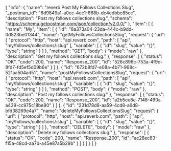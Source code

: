 {
  "info": {
    "name": "reverb Post My Follows Collections Slug",
    "_postman_id": "6d9849a1-a0ec-4ec1-868b-dc4edbbc85cc",
    "description": "Post my follows collections slug.",
    "schema": "https://schema.getpostman.com/json/collection/v2.0.0/"
  },
  "item": [
    {
      "name": "My",
      "item": [
        {
          "id": "8a373a04-23da-444c-b9dd-0d523be01344",
          "name": "getMyFollowsCollectionsSlug",
          "request": {
            "url": {
              "protocol": "http",
              "host": "api.reverb.com",
              "path": [
                "api",
                "my/follows/collections/:slug"
              ],
              "variable": [
                {
                  "id": "slug",
                  "value": "{}",
                  "type": "string"
                }
              ]
            },
            "method": "GET",
            "body": {
              "mode": "raw"
            },
            "description": "Get my follows collections slug."
          },
          "response": [
            {
              "status": "OK",
              "code": 200,
              "name": "Response_200",
              "id": "526c896c-753a-4f9c-8fd7-fd5ef5d09b6e"
            }
          ]
        },
        {
          "id": "672b8fd7-e08a-4b71-968c-521aa504ad51",
          "name": "postMyFollowsCollectionsSlug",
          "request": {
            "url": {
              "protocol": "http",
              "host": "api.reverb.com",
              "path": [
                "api",
                "my/follows/collections/:slug"
              ],
              "variable": [
                {
                  "id": "slug",
                  "value": "{}",
                  "type": "string"
                }
              ]
            },
            "method": "POST",
            "body": {
              "mode": "raw"
            },
            "description": "Post my follows collections slug."
          },
          "response": [
            {
              "status": "OK",
              "code": 200,
              "name": "Response_200",
              "id": "a2b5ee8e-7148-490a-a439-cc975c18be80"
            }
          ]
        },
        {
          "id": "231d78d8-aa59-4cd8-a6d8-bfd38269e4a7",
          "name": "deleteMyFollowsCollectionsSlug",
          "request": {
            "url": {
              "protocol": "http",
              "host": "api.reverb.com",
              "path": [
                "api",
                "my/follows/collections/:slug"
              ],
              "variable": [
                {
                  "id": "slug",
                  "value": "{}",
                  "type": "string"
                }
              ]
            },
            "method": "DELETE",
            "body": {
              "mode": "raw"
            },
            "description": "Delete my follows collections slug."
          },
          "response": [
            {
              "status": "OK",
              "code": 200,
              "name": "Response_200",
              "id": "ac28ec83-f15a-48cd-aa7b-a45e87a5b29b"
            }
          ]
        }
      ]
    }
  ]
}